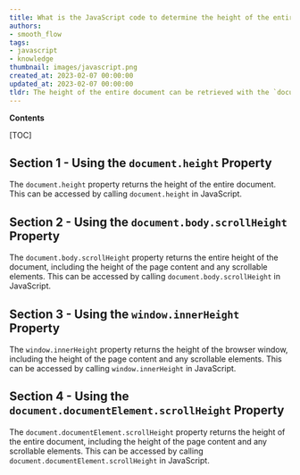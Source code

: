 ```yaml
---
title: What is the JavaScript code to determine the height of the entire document?
authors:
- smooth_flow
tags:
- javascript
- knowledge
thumbnail: images/javascript.png
created_at: 2023-02-07 00:00:00
updated_at: 2023-02-07 00:00:00
tldr: The height of the entire document can be retrieved with the `document.documentElement.scrollHeight` property.
---
```


**Contents**

[TOC]

## Section 1 - Using the `document.height` Property

The `document.height` property returns the height of the entire document. This can be accessed by calling `document.height` in JavaScript.

## Section 2 - Using the `document.body.scrollHeight` Property

The `document.body.scrollHeight` property returns the entire height of the document, including the height of the page content and any scrollable elements. This can be accessed by calling `document.body.scrollHeight` in JavaScript.

## Section 3 - Using the `window.innerHeight` Property

The `window.innerHeight` property returns the height of the browser window, including the height of the page content and any scrollable elements. This can be accessed by calling `window.innerHeight` in JavaScript.

## Section 4 - Using the `document.documentElement.scrollHeight` Property

The `document.documentElement.scrollHeight` property returns the height of the entire document, including the height of the page content and any scrollable elements. This can be accessed by calling `document.documentElement.scrollHeight` in JavaScript.
